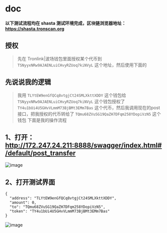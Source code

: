 # doc 

**以下测试流程均在 shasta 测试环境完成，区块链浏览器地址：https://shasta.tronscan.org**

## 授权

> 先在 Tronlink|波场钱包里面授权某个代币到 `TSNyyxNRw9AJAENLuiCHvyRZUoq7kiNVyL` 这个地址，然后使用下面的

## 先说说我的逻辑

> 我用 `TLYtEW9enGfQCq8vtgjCt24SMLXkttXDDY` 这个钱包给 `TSNyyxNRw9AJAENLuiCHvyRZUoq7kiNVyL` 这个钱包授权了 `TY4u1bUi4U5GHvVLmmM73BjBMt3EMm7Bas` 这个代币，然后我调用现在的post接口，把我授权的代币转给了 `TQmu68ZVuSG19QaZH7DFqm258YDopiVzN5` 这个钱包
> 下面是我的操作流程

## 1、打开：http://172.247.24.211:8888/swagger/index.html#/default/post_transfer

![image](https://user-images.githubusercontent.com/108270123/187944459-80bf2ff8-fcc0-4cdb-8f26-32fb504abcdd.png)

## 2、打开测试界面

```
{
  "address": "TLYtEW9enGfQCq8vtgjCt24SMLXkttXDDY",
  "amount": 0,
  "to": "TQmu68ZVuSG19QaZH7DFqm258YDopiVzN5",
  "token": "TY4u1bUi4U5GHvVLmmM73BjBMt3EMm7Bas"
}
```

![image](https://user-images.githubusercontent.com/108270123/187945682-aab4b2cf-97c4-46f8-9313-877e8baf7301.png)

